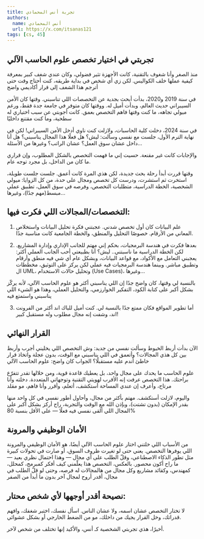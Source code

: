 ```yaml
---
title: تجربة أنس المحمادي 
authors:
  name: أنس المحمادي
  url: https://x.com/itsanas121
tags: [cs, 45]
---
```


## تجربتي في اختيار تخصص علوم الحاسب الآلي

منذ الصغر وأنا شغوف بالتقنية، كانت الأجهزة تثير فضولي، وكان عندي شغف كبير بمعرفة كيفية عملها خلف الكواليس. لكن زي أي شخص في بداية طريقه، كنت أحتاج وقت حتى أترجم هذا الشغف إلى قرار أكاديمي واضح

في سنة 2019 و2020، بدأت أبحث بجدية عن التخصصات اللي تناسبني. وقتها كان الأمن السيبراني حديث العالم، وبدأت أميل له. ووقتها كان متوفر في جامعة جدة فقط، ورغم ميولي تجاهه، ما كنت وقتها فاهم التخصص بعمق. كانت أجوبتي عن سبب اختياري له سطحية، وما كنت مقتنع داخليًا

في سنة 2024، دخلت كلية الحاسبات، ولازلت كنت ناوي أدخل الأمن السيبراني! لكن في نهاية الترم الأول، جلست مع نفسي وسألت:
ليش؟ هل فعلًا هذا المجال يناسبني؟ هل أنا داخل عشان سوق العمل؟ عشان الراتب؟ وغيرها من الأسئلة...

والإجابات كانت غير مقنعة. حسيت إني ما فهمت التخصص بالشكل المطلوب، وإن قراري ما كان من الداخل، بل مجرد توجه عام.

وقتها قررت أبدأ رحلة بحث جديدة، لكن هذي المرة كانت أعمق. جلست جلست طويلة، استخرت ثم استشرت، ودرست كل تخصص ومجال على حدة، من كل الزوايا: ميولي الشخصية، الخطة الدراسية، متطلبات التخصص، وفرصه في سوق العمل، تطبيق عملي مبسط(مهم جدًا)، وغيرها...


## التخصصات/المجالات اللي فكرت فيها:

1. علم البيانات كان أول تخصص شدني. عجبتني فكرة تحليل البيانات واستخلاص المعاني من الأرقام. خصوصًا التحليل والمنطق، والخطة الجامعية كانت مناسبة جدًا.

2. بعدها فكرت في هندسة البرمجيات، بحكم إني مهتم للجانب الإداري وإدارة المشاريع.
لكن الخطة الدراسية ما ناسبتني.. ليش؟ أنا بطبيعتي أحب الجانب العملي أكثر: يعجبني التعامل مع الأكواد، مع قواعد البيانات، وبشكل عام أي شي فيه منطق وأرقام وتطبيق مباشر.
وبينما هندسة البرمجيات فيه عملي لكن يركز على التوثيق، مخططات ال UML، وتحليل حالات الاستخدام (Use Cases)، وغيرها...
 
بالنسبة لي وقتها، كان واضح جدًا إن اللي يناسبني أكثر هو علوم الحاسب الآلي، لأنه يركّز بشكل أكبر على كتابة الكود، التفكير الخوارزمي، والتحليل العملي، وهذا هو الشيء اللي يناسبني واستمتع فيه

3. أما تطوير المواقع فكان ممتع جدًا بالنسبة لي. كنت أميل للباك اند أكثر من الفرونت اند، وشفت إنه مجال مطلوب وله مستقبل كبير!


## القرار النهائي

الآن بدأت أربط الخيوط وسألت نفسي من جديد:
وش التخصص اللي يخليني أجرب وأربط بين كل هذي المجالات؟ وأتعمق في اللي يناسبني مع الوقت، بدون عجلة واتخاذ قرار خاطئ أندم عليه مستقبلًا؟
الجواب كان واضح: علوم الحاسب الآلي

علوم الحاسب ما يحدك على مجال واحد، بل يعطيك قاعدة قوية، ومن خلالها تقدر تتفرّع براحتك.
هذا التخصص عرفت إنه الأقرب لهويتي التقنية وتوجهاتي المتعددة.
دخلته وأنا مرتاح، وأعرف إن عندي المساحة أستكشف، أتعلم، وأقرر وأنا فاهم، مو مقلد

واليوم، لازلت أستكشف. مهتم بأكثر من مجال، وأحاول أطور نفسي في كل واحد منها بقدر الإمكان (بدون تشتت)، وبإذن الله مع الوقت والتجربة، راح أركز بشكل أكبر على المجال اللي ألقى نفسي فيه فعلًا — على الأقل بنسبة 80%


## الأمان الوظيفي والمرونة

من الأسباب اللي خلتني اختار علوم الحاسب الآلي أيضًا، هو الأمان الوظيفي والمرونة اللي يوفرها التخصص.
يعني حتى لو تغيرت ظروف السوق، أو صارت في تحولات كبيرة مثل تطور الذكاء الاصطناعي، وقلّ الطلب على أي مجال — وهذا احتمال نظري بعيد — ما راح أكون محصور.
بالعكس، التخصص هذا يعلّمني كيف أفكر كمبرمج، كمحلل، كمهندس، وكقائد مشاريع
وكل مجال من هالمجالات له فرصه، وحتى لو قلّ الطلب في مجال، أقدر أروح لمجال آخر بدون ما أبدأ من الصفر


## نصيحة أقدر أوجهها لأي شخص محتار:
لا تختار التخصص عشان اسمه، ولا عشان الناس. اسأل نفسك، اختبر شغفك، وافهم قدراتك، وخل القرار يجيك من داخلك، مو من الضغط الخارجي أو بشكل عشوائي.

أخيرًا، هذي تجربتي الشخصية كـ أنس، والأكيد إنها تختلف من شخص لآخر.

